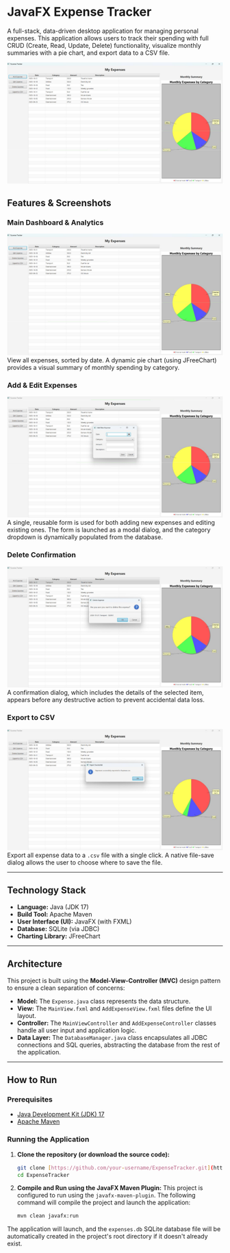 # JavaFX Expense Tracker

A full-stack, data-driven desktop application for managing personal expenses. This application allows users to track their spending with full CRUD (Create, Read, Update, Delete) functionality, visualize monthly summaries with a pie chart, and export data to a CSV file.

![Expense Tracker Main Window](screenshots/Mainwindow.jpg)

## Features & Screenshots

### Main Dashboard & Analytics
![Main Window Screenshot](screenshots/Mainwindow.jpg)
View all expenses, sorted by date. A dynamic pie chart (using JFreeChart) provides a visual summary of monthly spending by category.

### Add & Edit Expenses
![Add/Edit Screenshot](screenshots/Addexpense.jpg)
A single, reusable form is used for both adding new expenses and editing existing ones. The form is launched as a modal dialog, and the category dropdown is dynamically populated from the database.

### Delete Confirmation
![Delete Screenshot](screenshots/Deleteexpense.jpg)
A confirmation dialog, which includes the details of the selected item, appears before any destructive action to prevent accidental data loss.

### Export to CSV
![Export Screenshot](screenshots/Exporttocsv.jpg)
Export all expense data to a `.csv` file with a single click. A native file-save dialog allows the user to choose where to save the file.

---

## Technology Stack

* **Language:** Java (JDK 17)
* **Build Tool:** Apache Maven
* **User Interface (UI):** JavaFX (with FXML)
* **Database:** SQLite (via JDBC)
* **Charting Library:** JFreeChart

---

## Architecture

This project is built using the **Model-View-Controller (MVC)** design pattern to ensure a clean separation of concerns:

* **Model:** The `Expense.java` class represents the data structure.
* **View:** The `MainView.fxml` and `AddExpenseView.fxml` files define the UI layout.
* **Controller:** The `MainViewController` and `AddExpenseController` classes handle all user input and application logic.
* **Data Layer:** The `DatabaseManager.java` class encapsulates all JDBC connections and SQL queries, abstracting the database from the rest of the application.

---

## How to Run

### Prerequisites

* [Java Development Kit (JDK) 17](https://www.oracle.com/java/technologies/javase/jdk17-archive-downloads.html)
* [Apache Maven](https://maven.apache.org/download.cgi)

### Running the Application

1.  **Clone the repository (or download the source code):**
    ```sh
    git clone [https://github.com/your-username/ExpenseTracker.git](https://github.com/your-username/ExpenseTracker.git)
    cd ExpenseTracker
    ```

2.  **Compile and Run using the JavaFX Maven Plugin:**
    This project is configured to run using the `javafx-maven-plugin`. The following command will compile the project and launch the application:

    ```sh
    mvn clean javafx:run
    ```

The application will launch, and the `expenses.db` SQLite database file will be automatically created in the project's root directory if it doesn't already exist.